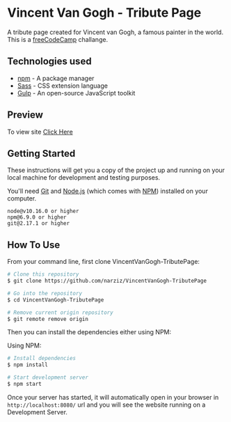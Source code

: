 # Vincent Van Gogh - Tribute Page

A tribute page created for Vincent van Gogh, a famous painter in the world.
This is a [freeCodeCamp](freeCodeCamp.org) challange.

## Technologies used
* [npm](https://docs.npmjs.com/) - A package manager
* [Sass](https://sass-lang.com/documentation) - CSS extension language
* [Gulp](https://gulpjs.com/docs/en/getting-started/quick-start) - An open-source JavaScript toolkit

## Preview
To view site [Click Here](https://narziz.github.io/VincentVanGogh-TributePage/)

## Getting Started
These instructions will get you a copy of the project up and running on your local machine for development and testing purposes.

You'll need [Git](https://git-scm.com) and [Node.js](https://nodejs.org/en/download/) (which comes with [NPM](http://npmjs.com)) installed on your computer.

```
node@v10.16.0 or higher
npm@6.9.0 or higher
git@2.17.1 or higher
```

## How To Use

From your command line, first clone VincentVanGogh-TributePage:

```bash
# Clone this repository
$ git clone https://github.com/narziz/VincentVanGogh-TributePage

# Go into the repository
$ cd VincentVanGogh-TributePage

# Remove current origin repository
$ git remote remove origin
```

Then you can install the dependencies either using NPM:

Using NPM:
```bash
# Install dependencies
$ npm install

# Start development server
$ npm start
```
Once your server has started, it will automatically open in your browser in `http://localhost:8080/` url and you will see the website running on a Development Server.
